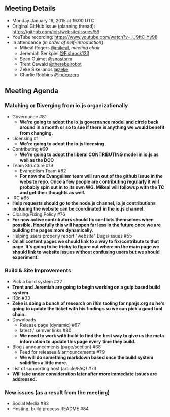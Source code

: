 ## Meeting Details
- Monday January 19, 2015 at 19:00 UTC
- Original GitHub Issue (planning thread): https://github.com/iojs/website/issues/59
- YouTube recording: https://www.youtube.com/watch?v=_U9ftC-Yy98
- In attendance (_in order of self-introduction_):
  * Mikeal Rogers [@mikeal](https://github.com/mikeal), _meeting chair_
  * Jeremiah Senkpiel [@Fishrock123](https://github.com/Fishrock123)
  * Sean Ouimet [@snostorm](https://github.com/snostorm)
  * Trent Oswald [@therebelrobot](https://github.com/therebelrobot)
  * Zeke Sikelianos [@zeke](https://github.com/zeke)
  * Charlie Robbins [@indexzero](https://github.com/indexzero)

## Meeting Agenda
### Matching or Diverging from io.js organizationally
* Governance #81
  * **We're going to adopt the io.js governance model and circle back around in a month or so to see if there is anything we would benefit from changing.**
* Licensing #1
  * **We're going to adopt the io.js licensing**
* Contributing #69
  * **We're going to adopt the liberal CONTRIBUTING model in io.js as well as the DCO**
* Team Structure #19
  * Evangelism Team #82
   * **For now the Evangelism team will run out of the github issue in the website repo. Once a few people are contributing regularly it will probably spin out in to its own WG. Mikeal will followup with the TC and get their thoughts as well.**
* IRC #65
 * **Help requests should go to the node.js channel, io.js contributions including the website can be coordinated in the io.js channel.**
* Closing/Fixing Policy #76
 * **For now active contributors should fix conflicts themselves when possible. Hopefully this will happen far less in the future once we are building the pages more dynamically.**
* Helping users properly report "website" Bugs/Issues #55
 * **On all content pages we should link to a way to fix/contribute to that page. It's going to be tricky to figure out where on the main page we should link to website issues without confusing users but we should experiment.**

### Build & Site Improvements
* Pick a build system #22
 * **Trent and Jeremiah are going to begin working on a gulp based build system.**
* i18n #33
 * **Zeke is doing a bunch of research on i18n tooling for npmjs.org so he's going to update the ticket with his findings so we can pick a good tool chain.**
* Downloads
  * Release page (dynamic) #67
  * latest / semver links #80
   * **We need to work with build to find the best way to give us the meta information to update this page every time they build.**
* Blog / announcements (page/section) #68
  * Feed for releases & announcements #79
   * **We will do something markdown based once the build system solidifies a little more.**
* List of supporting host (article/FAQ) #73
 * **Will take under consideration later after more immediate issues are addressed.**

### New issues (as a result from the meeting)
* Social Media #83
* Hosting, build process README #84